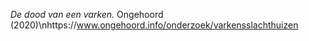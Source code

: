 *De dood van een varken.* Ongehoord (2020)\nhttps://www.ongehoord.info/onderzoek/varkensslachthuizen

